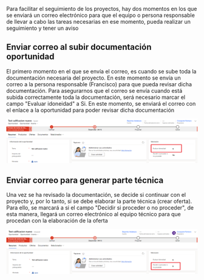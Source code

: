 Para facilitar el seguimiento de los proyectos, hay dos momentos en los que se enviará un correo electrónico para que el equipo o persona responsable de llevar a cabo las tareas necesarias en ese momento, pueda realizar un seguimiento y tener un aviso

## **Enviar correo al subir documentación oportunidad**

El primero momento en el que se envía el correo, es cuando se sube toda la documentación necesaria del proyecto. En este momento se envía un correo a la persona responsable (Francisco) para que pueda revisar dicha documentación.
Para asegurarnos que el correo se envía cuando está subida correctamente toda la documentación, será necesario marcar el campo "Evaluar idoneidad" a Si. En este momento, se enviará el correo con el enlace a la oportunidad para poder revisar dicha documentación

![1.png](/.attachments/1-56a96cf4-1baa-4613-9eef-aa96bbf8f9e4.png)

## **Enviar correo para generar parte técnica**

Una vez se ha revisado la documentación, se decide si continuar con el proyecto y, por lo tanto, si se debe elaborar la parte técnica (crear oferta). Para ello, se marcará a si el campo "Decidir si proceder o no proceder", de esta manera, llegará un correo electrónico al equipo técnico para que procedan con la elaboración de la oferta

![2.png](/.attachments/2-17236064-c51b-49cf-8cb1-adaa01b88c0a.png)
